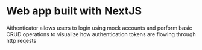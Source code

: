 # Web app built with NextJS
Aithenticator allows users to login using mock accounts
and perform basic CRUD operations to visualize how 
authentication tokens are flowing through http reqests